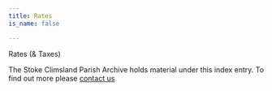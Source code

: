```yaml
---
title: Rates
is_name: false

---
```


Rates (& Taxes)


The Stoke Climsland Parish Archive holds material under this index entry. To find out more please [contact us](/contact/)
